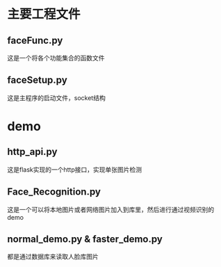 # 主要工程文件
## faceFunc.py
这是一个将各个功能集合的函数文件
## faceSetup.py
这是主程序的启动文件，socket结构
# demo
## http_api.py
这是flask实现的一个http接口，实现单张图片检测
## Face_Recognition.py
这是一个可以将本地图片或者网络图片加入到库里，然后进行通过视频识别的demo
## normal_demo.py & faster_demo.py
都是通过数据库来读取人脸库图片